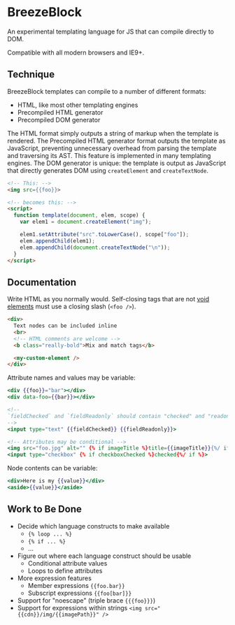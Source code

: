 # BreezeBlock

An experimental templating language for JS that can compile directly to DOM.

Compatible with all modern browsers and IE9+.


## Technique

BreezeBlock templates can compile to a number of different formats:

- HTML, like most other templating engines
- Precompiled HTML generator
- Precompiled DOM generator


The HTML format simply outputs a string of markup when the template is rendered. The Precompiled HTML generator format outputs the template as JavaScript, preventing unnecessary overhead from parsing the template and traversing its AST. This feature is implemented in many templating engines. The DOM generator is unique: the template is output as JavaScript that directly generates DOM using `createElement` and `createTextNode`.

```html
<!-- This: -->
<img src={{foo}}>

<!-- becomes this: -->
<script>
  function template(document, elem, scope) {
    var elem1 = document.createElement("img");

    elem1.setAttribute("src".toLowerCase(), scope["foo"]);
    elem.appendChild(elem1);
    elem.appendChild(document.createTextNode("\n"));
  }
</script>
```


## Documentation

Write HTML as you normally would. Self-closing tags that are not [void elements](http://www.w3.org/html/wg/drafts/html/master/single-page.html#void-elements) must use a closing slash (`<foo />`).


```html
<div>
  Text nodes can be included inline
  <br>
  <!-- HTML comments are welcome -->
  <b class="really-bold">Mix and match tags</b>

  <my-custom-element />
</div>
```


Attribute names and values may be variable:

```mustache
<div {{foo}}="bar"></div>
<div data-foo={{bar}}></div>

<!--
`fieldChecked` and `fieldReadonly` should contain "checked" and "readonly respectively"
-->
<input type="text" {{fieldChecked}} {{fieldReadonly}}>

<!-- Attributes may be conditional -->
<img src="foo.jpg" alt="" {% if imageTitle %}title={{imageTitle}}{%/ if %}>
<input type="checkbox" {% if checkboxChecked %}checked{%/ if %}>
```


Node contents can be variable:

```mustache
<div>Here is my {{value}}</div>
<aside>{{value}}</aside>
```


## Work to Be Done

- Decide which language constructs to make available
  - `{% loop ... %}`
  - `{% if ... %}`
  - ...
- Figure out where each language construct should be usable
  - Conditional attribute values
  - Loops to define attributes
- More expression features
  - Member expressions `{{foo.bar}}`
  - Subscript expressions `{{foo[bar]}}`
- Support for "noescape" (triple brace `{{{foo}}}`)
- Support for expressions within strings `<img src="{{cdn}}/img/{{imagePath}}" />`
